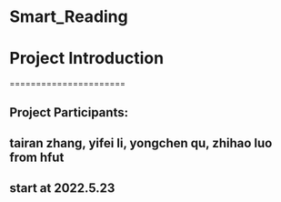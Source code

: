 # Smart_Reading 
# Project Introduction
======================
## Project Participants: 
## tairan zhang, yifei li, yongchen qu, zhihao luo from hfut
## start at 2022.5.23

